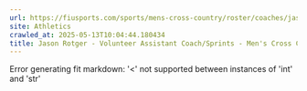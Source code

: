 ```yaml
---
url: https://fiusports.com/sports/mens-cross-country/roster/coaches/jason-rotger/3294
site: Athletics
crawled_at: 2025-05-13T10:04:44.180434
title: Jason Rotger - Volunteer Assistant Coach/Sprints - Men's Cross Country/ Track Coaches - FIU Athletics
---
```


Error generating fit markdown: '<' not supported between instances of 'int' and 'str'